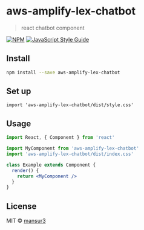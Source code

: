 # aws-amplify-lex-chatbot

> react chatbot component

[![NPM](https://img.shields.io/npm/v/aws-amplify-lex-chatbot.svg)](https://www.npmjs.com/package/aws-amplify-lex-chatbot) [![JavaScript Style Guide](https://img.shields.io/badge/code_style-standard-brightgreen.svg)](https://standardjs.com)

## Install

```bash
npm install --save aws-amplify-lex-chatbot
```

## Set up

```import ChatBot from 'aws-amplify-lex-chatbot'
import 'aws-amplify-lex-chatbot/dist/style.css'
```

## Usage

```jsx
import React, { Component } from 'react'

import MyComponent from 'aws-amplify-lex-chatbot'
import 'aws-amplify-lex-chatbot/dist/index.css'

class Example extends Component {
  render() {
    return <MyComponent />
  }
}
```

## License

MIT © [mansur3](https://github.com/mansur3)
